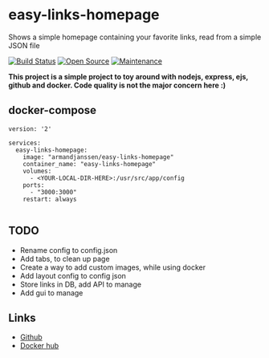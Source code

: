# easy-links-homepage
Shows a simple homepage containing your favorite links, read from a simple JSON file

[![Build Status](https://travis-ci.org/armand-janssen/easy-links-homepage.svg?branch=master)](https://travis-ci.org/armand-janssen/easy-links-homepage)
[![Open Source](https://img.shields.io/badge/Open%20Source-100%25-green.svg)](https://shields.io/)
[![Maintenance](https://img.shields.io/badge/Maintained%3F-Yes-green.svg)](https://github.com/armand-janssen/easy-links-homepage/graphs/commit-activity)

**This project is a simple project to toy around with nodejs, express, ejs, github and docker. Code quality is not the major concern here :)**

## docker-compose
```docker-compose
version: '2'

services:
  easy-links-homepage:
    image: "armandjanssen/easy-links-homepage"
    container_name: "easy-links-homepage"
    volumes:
      - <YOUR-LOCAL-DIR-HERE>:/usr/src/app/config
    ports:
      - "3000:3000"
    restart: always


```
## TODO
* Rename config to config.json
* Add tabs, to clean up page
* Create a way to add custom images, while using docker
* Add layout config to config json
* Store links in DB, add API to manage
* Add gui to manage

## Links

* [Github](https://github.com/armand-janssen/easy-links-homepage)
* [Docker hub](https://github.com/armand-janssen/easy-links-homepage)
